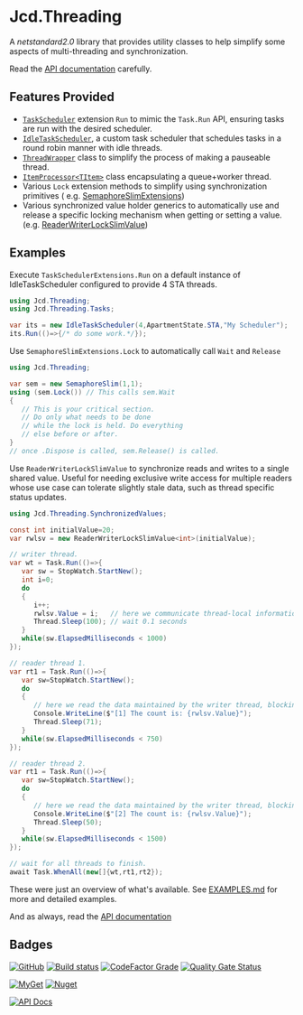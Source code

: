 # Jcd.Threading

A *netstandard2.0* library that provides utility classes to help simplify some
aspects of multi-threading and synchronization.

Read the [API documentation](./docs/Jcd.Threading.md) carefully.

## Features Provided

- [`TaskScheduler`](./docs/TaskSchedulerExtensions.md) extension `Run` to mimic the `Task.Run` API, ensuring tasks are
  run with the desired scheduler.
- [`IdleTaskScheduler`](./docs/IdleTaskScheduler.md), a custom task scheduler that schedules tasks in a round robin manner with idle threads. 
- [`ThreadWrapper`](./docs/ThreadWrapper.md) class to simplify the process of making a pauseable thread.
- [`ItemProcessor<TItem>`](./docs/ItemProcessor_TItem_.md) class encapsulating a queue+worker thread.
- Various `Lock` extension methods to simplify using synchronization primitives (
  e.g. [SemaphoreSlimExtensions](./docs/SemaphoreSlimExtensions.md))
- Various synchronized value holder generics to automatically use and release a specific locking mechanism when getting
  or setting a value. (e.g. [ReaderWriterLockSlimValue](./docs/ReaderWriterLockSlimValue_T_.md))

## Examples

Execute `TaskSchedulerExtensions.Run` on a default instance of IdleTaskScheduler configured to provide 4 STA threads.

```csharp
using Jcd.Threading;
using Jcd.Threading.Tasks;

var its = new IdleTaskScheduler(4,ApartmentState.STA,"My Scheduler");
its.Run(()=>{/* do some work.*/});
```

Use `SemaphoreSlimExtensions.Lock` to automatically call `Wait` and `Release`

```csharp
using Jcd.Threading;

var sem = new SemaphoreSlim(1,1);
using (sem.Lock()) // This calls sem.Wait
{
   // This is your critical section. 
   // Do only what needs to be done
   // while the lock is held. Do everything 
   // else before or after.
}
// once .Dispose is called, sem.Release() is called.
```

Use `ReaderWriterLockSlimValue` to synchronize reads and writes to a single
shared value. Useful for needing exclusive write access for multiple readers
whose use case can tolerate slightly stale data, such as thread specific status
updates.

```csharp
using Jcd.Threading.SynchronizedValues;

const int initialValue=20;
var rwlsv = new ReaderWriterLockSlimValue<int>(initialValue);

// writer thread.
var wt = Task.Run(()=>{
   var sw = StopWatch.StartNew();
   int i=0;
   do
   {
      i++;
      rwlsv.Value = i;   // here we communicate thread-local information blocking all reads as its written.
      Thread.Sleep(100); // wait 0.1 seconds 
   }
   while(sw.ElapsedMilliseconds < 1000)
});

// reader thread 1.
var rt1 = Task.Run(()=>{
   var sw=StopWatch.StartNew();
   do
   {
      // here we read the data maintained by the writer thread, blocking writes as its read.
      Console.WriteLine($"[1] The count is: {rwlsv.Value}");
      Thread.Sleep(71); 
   }
   while(sw.ElapsedMilliseconds < 750)
});

// reader thread 2.
var rt1 = Task.Run(()=>{
   var sw=StopWatch.StartNew();
   do
   {
      // here we read the data maintained by the writer thread, blocking writes as its read.
      Console.WriteLine($"[2] The count is: {rwlsv.Value}");
      Thread.Sleep(50); 
   }
   while(sw.ElapsedMilliseconds < 1500)
});

// wait for all threads to finish.
await Task.WhenAll(new[]{wt,rt1,rt2});
```

These were just an overview of what's available. See [EXAMPLES.md](./EXAMPLES.md) for more and detailed examples.

And as always, read the [API documentation](./docs/Jcd.Threading.md)

## Badges

[![GitHub](https://img.shields.io/github/license/jason-c-daniels/Jcd.Threading)](https://github.com/jason-c-daniels/Jcd.Threading/blob/main/LICENSE)
[![Build status](https://ci.appveyor.com/api/projects/status/sbmfvmr1jmcf1pic?svg=true)](https://ci.appveyor.com/project/jason-c-daniels/jcd-threading)
[![CodeFactor Grade](https://img.shields.io/codefactor/grade/github/jason-c-daniels/Jcd.Threading)](https://www.codefactor.io/repository/github/jason-c-daniels/Jcd.Threading)
[![Quality Gate Status](https://sonarcloud.io/api/project_badges/measure?project=jason-c-daniels_Jcd.Threading&metric=alert_status)](https://sonarcloud.io/summary/new_code?id=jason-c-daniels_Jcd.Threading)

[![MyGet](https://img.shields.io/myget/jason-c-daniels/v/Jcd.Threading?logo=nuget)](https://www.myget.org/feed/jason-c-daniels/package/nuget/Jcd.Threading)
[![Nuget](https://img.shields.io/nuget/v/Jcd.Threading?logo=nuget)](https://www.nuget.org/packages/Jcd.Threading)

[![API Docs](https://img.shields.io/badge/Read-The%20API%20Documentation-blue?style=for-the-badge)](https://github.com/jason-c-daniels/Jcd.Threading/blob/main/docs/Jcd.Threading.md)